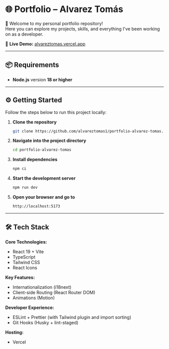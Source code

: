 # 🌐 Portfolio – Alvarez Tomás

👋 Welcome to my personal portfolio repository!  
Here you can explore my projects, skills, and everything I've been working on as a developer.

🚀 **Live Demo:** [alvareztomas.vercel.app](https://alvareztomas.vercel.app/)

---

## 📦 Requirements

- **Node.js** version **18 or higher**

---

## ⚙️ Getting Started

Follow the steps below to run this project locally:

1. **Clone the repository**
   ```bash
   git clone https://github.com/alvareztomas1/portfolio-alvarez-tomas.git
   ```
2. **Navigate into the project directory**
   ```bash
   cd portfolio-alvarez-tomas
   ```
3. **Install dependencies**
   ```bash
   npm ci
   ```
4. **Start the development server**
   ```bash
   npm run dev
   ```
5. **Open your browser and go to**
   ```bash
   http://localhost:5173
   ```

---

## 🛠️ Tech Stack

**Core Technologies:**

- React 19 + Vite
- TypeScript
- Tailwind CSS
- React Icons

**Key Features:**

- Internationalization (i18next)
- Client-side Routing (React Router DOM)
- Animations (Motion)

**Developer Experience:**

- ESLint + Prettier (with Tailwind plugin and import sorting)
- Git Hooks (Husky + lint-staged)

**Hosting:**

- Vercel
